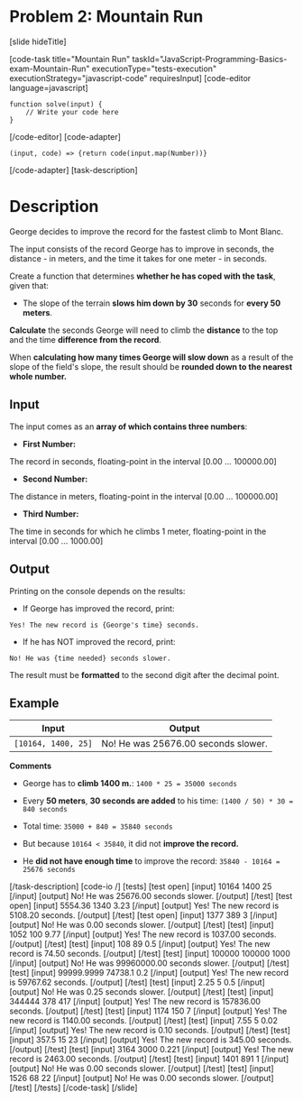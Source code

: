 # Problem 2: Mountain Run

[slide hideTitle]

[code-task title="Mountain Run" taskId="JavaScript-Programming-Basics-exam-Mountain-Run" executionType="tests-execution" executionStrategy="javascript-code" requiresInput]
[code-editor language=javascript]
```
function solve(input) {
	// Write your code here
}
```
[/code-editor]
[code-adapter]
```
(input, code) => {return code(input.map(Number))}
```
[/code-adapter]
[task-description]

# Description

George decides to improve the record for the fastest climb to Mont Blanc.

The input consists of the record George has to improve in seconds, the distance - in meters, and the time it takes for one meter - in seconds.

Create a function that determines **whether he has coped with the task**, given that:

- The slope of the terrain **slows him down by 30** seconds for **every 50 meters**.

**Calculate** the seconds George will need to climb the **distance** to the top and the time **difference from the record**.

When **calculating how many times George will slow down** as a result of the slope of the field's slope, the result should be **rounded down to the nearest whole number.**

## Input

The input comes as an **array of which contains three numbers**:

- **First Number:**  

The record in seconds, floating-point  in the interval \[0.00 … 100000.00\]

- **Second Number:** 

The distance in meters, floating-point in the interval \[0.00 … 100000.00\]

- **Third Number:**

The time in seconds for which he climbs 1 meter, floating-point in the interval \[0.00 … 1000.00\]

## Output

Printing on the console depends on the results:

- If George has improved the record, print: 

`Yes! The new record is {George's time} seconds.`

- If he has NOT improved the record, print: 

`No! He was {time needed} seconds slower.` 

The result must be **formatted** to the second digit after the decimal point.

## Example

| **Input** | **Output** |
| --- | --- |
|`[10164, 1400, 25]` | No! He was 25676.00 seconds slower. |

**Comments**

- George has to **climb 1400 m.**:  `1400 * 25 = 35000 seconds`

- Every **50 meters**, **30 seconds are added** to his time: `(1400 / 50) * 30 = 840 seconds`

- Total time: `35000 + 840 = 35840 seconds`

- But because `10164 < 35840`, it did not **improve the record.**

- He **did not have enough time** to improve the record: `35840 - 10164 = 25676 seconds`


[/task-description]
[code-io /]
[tests]
[test open]
[input]
10164
1400
25
[/input]
[output]
No! He was 25676.00 seconds slower.
[/output]
[/test]
[test open]
[input]
5554.36
1340
3.23
[/input]
[output]
Yes! The new record is 5108.20 seconds.
[/output]
[/test]
[test open]
[input]
1377
389
3
[/input]
[output]
No! He was 0.00 seconds slower.
[/output]
[/test]
[test]
[input]
1052
100
9.77
[/input]
[output]
Yes! The new record is 1037.00 seconds.
[/output]
[/test]
[test]
[input]
108
89
0.5
[/input]
[output]
Yes! The new record is 74.50 seconds.
[/output]
[/test]
[test]
[input]
100000
100000
1000
[/input]
[output]
No! He was 99960000.00 seconds slower.
[/output]
[/test]
[test]
[input]
99999.9999
74738.1
0.2
[/input]
[output]
Yes! The new record is 59767.62 seconds.
[/output]
[/test]
[test]
[input]
2.25
5
0.5
[/input]
[output]
No! He was 0.25 seconds slower.
[/output]
[/test]
[test]
[input]
344444
378
417
[/input]
[output]
Yes! The new record is 157836.00 seconds.
[/output]
[/test]
[test]
[input]
1174
150
7
[/input]
[output]
Yes! The new record is 1140.00 seconds.
[/output]
[/test]
[test]
[input]
7.55
5
0.02
[/input]
[output]
Yes! The new record is 0.10 seconds.
[/output]
[/test]
[test]
[input]
357.5
15
23
[/input]
[output]
Yes! The new record is 345.00 seconds.
[/output]
[/test]
[test]
[input]
3164
3000
0.221
[/input]
[output]
Yes! The new record is 2463.00 seconds.
[/output]
[/test]
[test]
[input]
1401
891
1
[/input]
[output]
No! He was 0.00 seconds slower.
[/output]
[/test]
[test]
[input]
1526
68
22
[/input]
[output]
No! He was 0.00 seconds slower.
[/output]
[/test]
[/tests]
[/code-task]
[/slide]